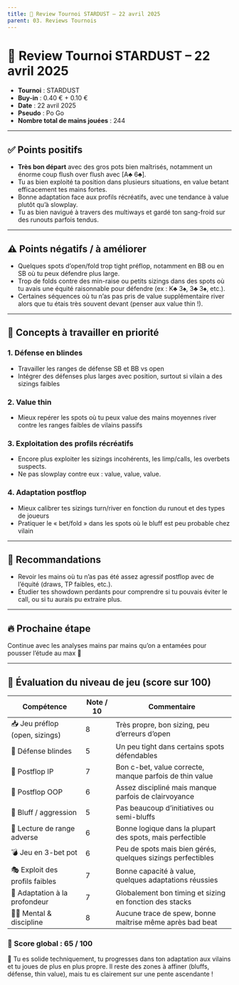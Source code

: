 ```yaml
---
title: 🧾 Review Tournoi STARDUST – 22 avril 2025
parent: 03. Reviews Tournois
---
```


# 🧾 Review Tournoi STARDUST – 22 avril 2025

- **Tournoi** : STARDUST
- **Buy-in** : 0.40 € + 0.10 €
- **Date** : 22 avril 2025
- **Pseudo** : Po Go
- **Nombre total de mains jouées** : 244

---

## ✅ Points positifs

- **Très bon départ** avec des gros pots bien maîtrisés, notamment un énorme coup flush over flush avec [A♣️ 6♣️].
- Tu as bien exploité ta position dans plusieurs situations, en value betant efficacement tes mains fortes.
- Bonne adaptation face aux profils récréatifs, avec une tendance à value plutôt qu’à slowplay.
- Tu as bien navigué à travers des multiways et gardé ton sang-froid sur des runouts parfois tendus.

---

## ⚠️ Points négatifs / à améliorer

- Quelques spots d’open/fold trop tight préflop, notamment en BB ou en SB où tu peux défendre plus large.
- Trop de folds contre des min-raise ou petits sizings dans des spots où tu avais une équité raisonnable pour défendre (ex : K♣️ 3♠️, 3♣️ 3♠️, etc.).
- Certaines séquences où tu n’as pas pris de value supplémentaire river alors que tu étais très souvent devant (penser aux value thin !).

---

## 🎯 Concepts à travailler en priorité

### 1. **Défense en blindes**
- Travailler les ranges de défense SB et BB vs open
- Intégrer des défenses plus larges avec position, surtout si vilain a des sizings faibles

### 2. **Value thin**
- Mieux repérer les spots où tu peux value des mains moyennes river contre les ranges faibles de vilains passifs

### 3. **Exploitation des profils récréatifs**
- Encore plus exploiter les sizings incohérents, les limp/calls, les overbets suspects.
- Ne pas slowplay contre eux : value, value, value.

### 4. **Adaptation postflop**
- Mieux calibrer tes sizings turn/river en fonction du runout et des types de joueurs
- Pratiquer le « bet/fold » dans les spots où le bluff est peu probable chez vilain

---

## 🔄 Recommandations

- Revoir les mains où tu n’as pas été assez agressif postflop avec de l’équité (draws, TP faibles, etc.).
- Étudier tes showdown perdants pour comprendre si tu pouvais éviter le call, ou si tu aurais pu extraire plus.

---

## 🔥 Prochaine étape

Continue avec les analyses mains par mains qu’on a entamées pour pousser l’étude au max 💪


---

## 🧠 Évaluation du niveau de jeu (score sur 100)

| Compétence                           | Note / 10 | Commentaire |
|--------------------------------------|-----------|-------------|
| 📥 Jeu préflop (open, sizings)       | 8         | Très propre, bon sizing, peu d’erreurs d’open |
| 🧱 Défense blindes                   | 5         | Un peu tight dans certains spots défendables |
| 🎯 Postflop IP                       | 7         | Bon c-bet, value correcte, manque parfois de thin value |
| 😬 Postflop OOP                      | 6         | Assez discipliné mais manque parfois de clairvoyance |
| 🔪 Bluff / aggression                | 5         | Pas beaucoup d’initiatives ou semi-bluffs |
| 🧠 Lecture de range adverse          | 6         | Bonne logique dans la plupart des spots, mais perfectible |
| 💣 Jeu en 3-bet pot                  | 6         | Peu de spots mais bien gérés, quelques sizings perfectibles |
| 🎭 Exploit des profils faibles       | 7         | Bonne capacité à value, quelques adaptations réussies |
| 🔄 Adaptation à la profondeur        | 7         | Globalement bon timing et sizing en fonction des stacks |
| 🧘‍♂️ Mental & discipline             | 8         | Aucune trace de spew, bonne maîtrise même après bad beat |

### 🎯 Score global : **65 / 100**

💬 Tu es solide techniquement, tu progresses dans ton adaptation aux vilains et tu joues de plus en plus propre. Il reste des zones à affiner (bluffs, défense, thin value), mais tu es clairement sur une pente ascendante !

